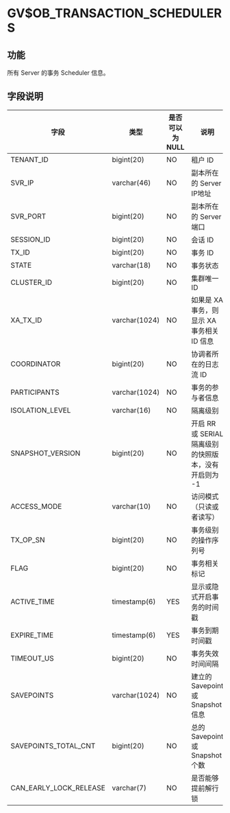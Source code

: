 # GV$OB_TRANSACTION_SCHEDULERS

## 功能

所有 Server 的事务 Scheduler 信息。

## 字段说明

| **字段** | **类型** | **是否可以为 NULL** | **说明** |
| --- | --- | --- | --- |
| TENANT_ID | bigint(20) | NO | 租户 ID |
| SVR_IP | varchar(46) | NO | 副本所在的 Server IP地址 |
| SVR_PORT | bigint(20) | NO | 副本所在的 Server 端口 |
| SESSION_ID | bigint(20) | NO | 会话 ID |
| TX_ID | bigint(20) | NO | 事务 ID |
| STATE | varchar(18) | NO | 事务状态 |
| CLUSTER_ID | bigint(20) | NO | 集群唯一ID |
| XA_TX_ID | varchar(1024) | NO | 如果是 XA 事务，则显示 XA 事务相关 ID 信息 |
| COORDINATOR | bigint(20) | NO | 协调者所在的日志流 ID |
| PARTICIPANTS | varchar(1024) | NO | 事务的参与者信息 |
| ISOLATION_LEVEL | varchar(16) | NO | 隔离级别 |
| SNAPSHOT_VERSION | bigint(20)  | NO | 开启 RR  或 SERIAL 隔离级别的快照版本，没有开启则为 -1 |
| ACCESS_MODE | varchar(10) | NO | 访问模式（只读或者读写） |
| TX_OP_SN | bigint(20)  | NO | 事务级别的操作序列号 |
| FLAG | bigint(20)  | NO | 事务相关标记 |
| ACTIVE_TIME | timestamp(6) | YES | 显示或隐式开启事务的时间戳 |
| EXPIRE_TIME | timestamp(6) | YES | 事务到期时间戳 |
| TIMEOUT_US | bigint(20)  | NO | 事务失效时间间隔 |
| SAVEPOINTS | varchar(1024) | NO | 建立的 Savepoint 或 Snapshot 信息 |
| SAVEPOINTS_TOTAL_CNT | bigint(20)  | NO | 总的 Savepoint 或 Snapshot 个数 |
| CAN_EARLY_LOCK_RELEASE | varchar(7) | NO | 是否能够提前解行锁 |
